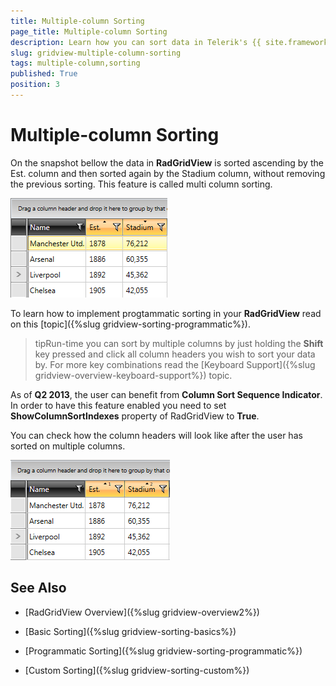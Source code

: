 ```yaml
---
title: Multiple-column Sorting
page_title: Multiple-column Sorting
description: Learn how you can sort data in Telerik's {{ site.framework_name }} DataGrid ascending by the Est. column and then sort again by the Stadium column without removing previous sorting.
slug: gridview-multiple-column-sorting
tags: multiple-column,sorting
published: True
position: 3
---
```


# Multiple-column Sorting

On the snapshot bellow the data in __RadGridView__ is sorted ascending by the Est. column and then sorted again by the Stadium column, without removing the previous sorting. This feature is called multi column sorting.
       
![](images/RadGridView_MultiColumnSorting_1.png)

To learn how to implement progtammatic sorting in your __RadGridView__ read on this [topic]({%slug gridview-sorting-programmatic%}).

>tipRun-time you can sort by multiple columns by just holding the __Shift__ key pressed and click all column headers you wish to sort your data by. For more key combinations read the [Keyboard Support]({%slug gridview-overview-keyboard-support%}) topic.

As of __Q2 2013__, the user can benefit from __Column Sort Sequence Indicator__. In order to have this feature enabled you need to set __ShowColumnSortIndexes__ property of RadGridView to __True__.

You can check how the column headers will look like after the user has sorted on multiple columns.

![Rad Grid View Multi Column Sorting 2](images/RadGridView_MultiColumnSorting_2.png)

## See Also

 * [RadGridView Overview]({%slug gridview-overview2%})

 * [Basic Sorting]({%slug gridview-sorting-basics%})

 * [Programmatic Sorting]({%slug gridview-sorting-programmatic%})

 * [Custom Sorting]({%slug gridview-sorting-custom%})
